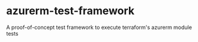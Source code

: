 # azurerm-test-framework
A proof-of-concept test framework to execute terraform's azurerm module tests
